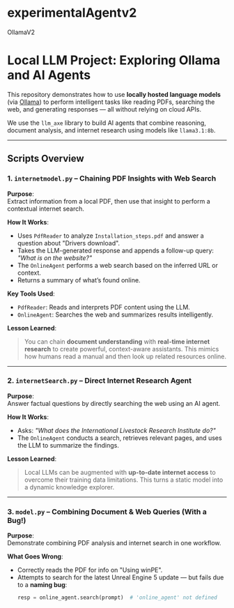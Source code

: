 # experimentalAgentv2

OllamaV2

# Local LLM Project: Exploring Ollama and AI Agents

This repository demonstrates how to use **locally hosted language models** (via [Ollama](https://ollama.com)) to perform intelligent tasks like reading PDFs, searching the web, and generating responses — all without relying on cloud APIs.

We use the `llm_axe` library to build AI agents that combine reasoning, document analysis, and internet research using models like `llama3.1:8b`.

---

## Scripts Overview

### 1. `internetmodel.py` – Chaining PDF Insights with Web Search

**Purpose**:  
Extract information from a local PDF, then use that insight to perform a contextual internet search.

**How It Works**:

- Uses `PdfReader` to analyze `Installation_steps.pdf` and answer a question about "Drivers download".
- Takes the LLM-generated response and appends a follow-up query: _"What is on the website?"_
- The `OnlineAgent` performs a web search based on the inferred URL or context.
- Returns a summary of what’s found online.

**Key Tools Used**:

- `PdfReader`: Reads and interprets PDF content using the LLM.
- `OnlineAgent`: Searches the web and summarizes results intelligently.

**Lesson Learned**:

> You can chain **document understanding** with **real-time internet research** to create powerful, context-aware assistants. This mimics how humans read a manual and then look up related resources online.

---

### 2. `internetSearch.py` – Direct Internet Research Agent

**Purpose**:  
Answer factual questions by directly searching the web using an AI agent.

**How It Works**:

- Asks: _"What does the International Livestock Research Institute do?"_
- The `OnlineAgent` conducts a search, retrieves relevant pages, and uses the LLM to summarize the findings.

**Lesson Learned**:

> Local LLMs can be augmented with **up-to-date internet access** to overcome their training data limitations. This turns a static model into a dynamic knowledge explorer.

---

### 3. `model.py` – Combining Document & Web Queries (With a Bug!)

**Purpose**:  
Demonstrate combining PDF analysis and internet search in one workflow.

**What Goes Wrong**:

- Correctly reads the PDF for info on "Using winPE".
- Attempts to search for the latest Unreal Engine 5 update — but fails due to a **naming bug**:
  ```python
  resp = online_agent.search(prompt)  # 'online_agent' not defined
  ```
